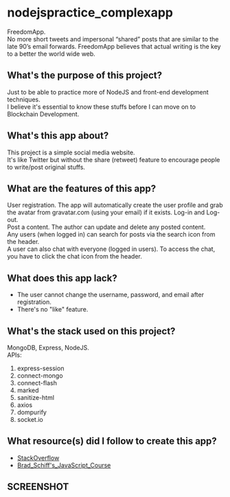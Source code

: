 # nodejspractice_complexapp
FreedomApp.  
No more short tweets and impersonal “shared” posts that are similar to the late 90’s email forwards. FreedomApp believes that actual writing is the key to a better the world wide web.    

## What's the purpose of this project?
Just to be able to practice more of NodeJS and front-end development techniques.  
I believe it's essential to know these stuffs before I can move on to Blockchain Development.  

## What's this app about?
This project is a simple social media website.  
It's like Twitter but without the share (retweet) feature to encourage people to write/post original stuffs.  

## What are the features of this app?
User registration. The app will automatically create the user profile and grab the avatar from gravatar.com (using your email) if it exists.
Log-in and Log-out.    
Post a content. The author can update and delete any posted content.  
Any users (when logged in) can search for posts via the search icon from the header.  
A user can also chat with everyone (logged in users). To access the chat, you have to click the chat icon from the header.  

## What does this app lack?
* The user cannot change the username, password, and email after registration.  
* There's no "like" feature.  

## What's the stack used on this project?
MongoDB, Express, NodeJS.  
APIs:
1. express-session
2. connect-mongo
3. connect-flash
4. marked
5. sanitize-html
6. axios
7. dompurify
8. socket.io

## What resource(s) did I follow to create this app?
* [StackOverflow](https://stackoverflow.com/)  
* [Brad_Schiff's_JavaScript_Course](https://www.udemy.com/course/learn-javascript-full-stack-from-scratch)

## SCREENSHOT

